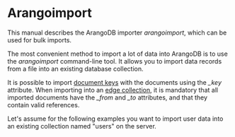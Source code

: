 Arangoimport
============

This manual describes the ArangoDB importer _arangoimport_, which can be used for
bulk imports.

The most convenient method to import a lot of data into ArangoDB is to use the
*arangoimport* command-line tool. It allows you to import data records from a file
into an existing database collection.

It is possible to import [document keys](../Appendix/Glossary.md#document-key) with the documents using the *_key*
attribute. When importing into an [edge collection](../Appendix/Glossary.md#edge-collection), it is mandatory that all
imported documents have the *_from* and *_to* attributes, and that they contain
valid references.

Let's assume for the following examples you want to import user data into an
existing collection named "users" on the server.
